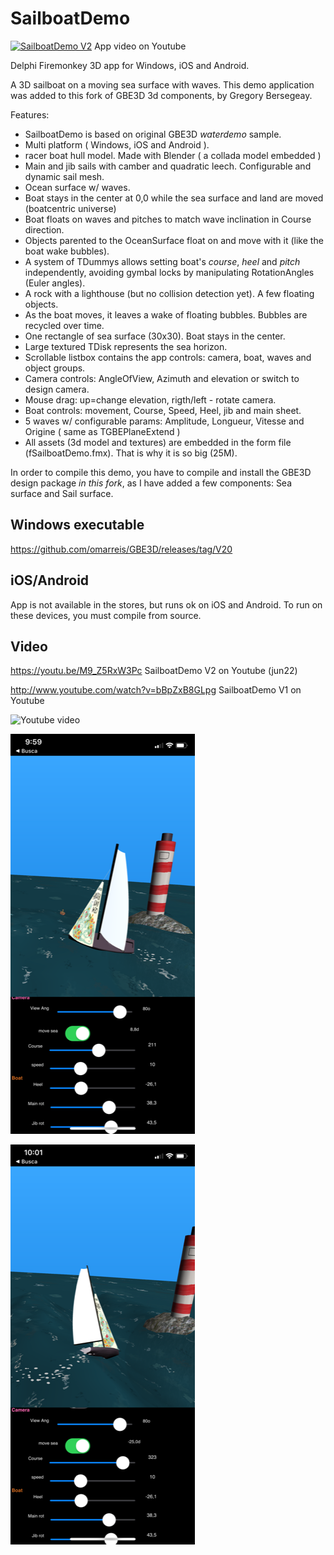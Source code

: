 # SailboatDemo

[![SailboatDemo V2](https://img.youtube.com/vi/M9_Z5RxW3Pc/0.jpg)](https://www.youtube.com/watch?v=M9_Z5RxW3Pc)
App video on Youtube

Delphi Firemonkey 3D app for Windows, iOS and Android.

A 3D sailboat on a moving sea surface with waves. 
This demo application was added to this fork of GBE3D 3d components, by Gregory Bersegeay. 

Features:
* SailboatDemo is based on original GBE3D *waterdemo* sample.
* Multi platform ( Windows, iOS and Android ).
* racer boat hull model. Made with Blender ( a collada model embedded ) 
* Main and jib sails with camber and quadratic leech. Configurable and dynamic sail mesh.
* Ocean surface w/ waves. 
* Boat stays in the center at 0,0 while the sea surface and land are moved (boatcentric universe)   
* Boat floats on waves and pitches to match wave inclination in Course direction.
* Objects parented to the OceanSurface float on and move with it (like the boat wake bubbles).
* A system of TDummys allows setting boat's *course*, *heel* and *pitch* independently, avoiding gymbal locks by manipulating RotationAngles (Euler angles).
* A rock with a lighthouse (but no collision detection yet). A few floating objects. 
* As the boat moves, it leaves a wake of floating bubbles. Bubbles are recycled over time.  
* One rectangle of sea surface (30x30). Boat stays in the center. 
* Large textured TDisk represents the sea horizon.
* Scrollable listbox contains the app controls: camera, boat, waves and object groups. 
* Camera controls: AngleOfView, Azimuth and elevation or switch to design camera.
* Mouse drag: up=change elevation, rigth/left - rotate camera.
* Boat controls: movement, Course, Speed, Heel, jib and main sheet.
* 5 waves w/ configurable params: Amplitude, Longueur, Vitesse and Origine ( same as TGBEPlaneExtend ) 
* All assets (3d model and textures) are embedded in the form file (fSailboatDemo.fmx). That is why it is so big (25M).

In order to compile this demo, you have to compile and install the GBE3D design package *in this fork*,
as I have added a few components: Sea surface and Sail surface.

## Windows executable
https://github.com/omarreis/GBE3D/releases/tag/V20

## iOS/Android

App is not available in the stores, but runs ok on iOS and Android.
To run on these devices, you must compile from source.

## Video

https://youtu.be/M9_Z5RxW3Pc   SailboatDemo V2 on Youtube (jun22)

http://www.youtube.com/watch?v=bBpZxB8GLpg   SailboatDemo V1 on Youtube

![Youtube video](https://img.youtube.com/vi/bBpZxB8GLpg/0.jpg) 

![app screenshot2](Screenshot2.png)

![app screenshot1](Screenshot1.png)

